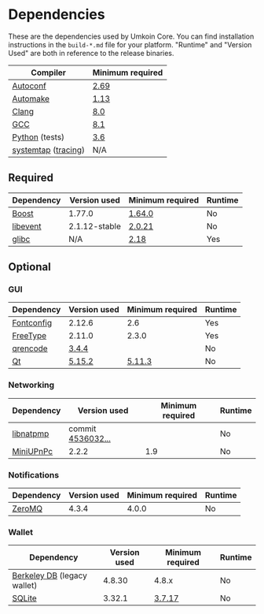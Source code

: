 # Dependencies

These are the dependencies used by Umkoin Core.
You can find installation instructions in the `build-*.md` file for your platform.
"Runtime" and "Version Used" are both in reference to the release binaries.

| Compiler | Minimum required |
| --- | --- |
| [Autoconf](https://www.gnu.org/software/autoconf/) | [2.69](https://github.com/bitcoin/bitcoin/pull/17769) |
| [Automake](https://www.gnu.org/software/automake/) | [1.13](https://github.com/bitcoin/bitcoin/pull/18290) |
| [Clang](https://clang.llvm.org) | [8.0](https://github.com/bitcoin/bitcoin/pull/24164) |
| [GCC](https://gcc.gnu.org) | [8.1](https://github.com/bitcoin/bitcoin/pull/23060) |
| [Python](https://www.python.org) (tests) | [3.6](https://github.com/bitcoin/bitcoin/pull/19504) |
| [systemtap](https://sourceware.org/systemtap/) ([tracing](tracing.md))| N/A |

## Required

| Dependency | Version used | Minimum required | Runtime |
| --- | --- | --- | --- |
| [Boost](https://www.boost.org/users/download/) | 1.77.0 | [1.64.0](https://github.com/bitcoin/bitcoin/pull/22320) | No |
| [libevent](https://github.com/libevent/libevent/releases) | 2.1.12-stable | [2.0.21](https://github.com/bitcoin/bitcoin/pull/18676) | No |
| [glibc](https://www.gnu.org/software/libc/) | N/A | [2.18](https://github.com/bitcoin/bitcoin/pull/23511) | Yes |

## Optional

### GUI
| Dependency | Version used | Minimum required | Runtime |
| --- | --- | --- | --- |
| [Fontconfig](https://www.freedesktop.org/wiki/Software/fontconfig/) | 2.12.6 | 2.6 | Yes |
| [FreeType](https://freetype.org) | 2.11.0 | 2.3.0 | Yes |
| [qrencode](https://fukuchi.org/works/qrencode/) | [3.4.4](https://fukuchi.org/works/qrencode) | | No |
| [Qt](https://www.qt.io) | [5.15.2](https://download.qt.io/official_releases/qt/) | [5.11.3](https://github.com/bitcoin/bitcoin/pull/24132) | No |

### Networking
| Dependency | Version used | Minimum required | Runtime |
| --- | --- | --- | --- |
| [libnatpmp](https://github.com/miniupnp/libnatpmp/) | commit [4536032...](https://github.com/miniupnp/libnatpmp/tree/4536032ae32268a45c073a4d5e91bbab4534773a) | | No |
| [MiniUPnPc](https://miniupnp.tuxfamily.org/) | 2.2.2 | 1.9 | No |

### Notifications
| Dependency | Version used | Minimum required | Runtime |
| --- | --- | --- | --- |
| [ZeroMQ](https://zeromq.org) | 4.3.4 | 4.0.0 | No |

### Wallet
| Dependency | Version used | Minimum required | Runtime |
| --- | --- | --- | --- |
| [Berkeley DB](https://www.oracle.com/technetwork/database/database-technologies/berkeleydb/downloads/index.html) (legacy wallet) | 4.8.30 | 4.8.x | No |
| [SQLite](https://sqlite.org) | 3.32.1 | [3.7.17](https://github.com/bitcoin/bitcoin/pull/19077) | No |
